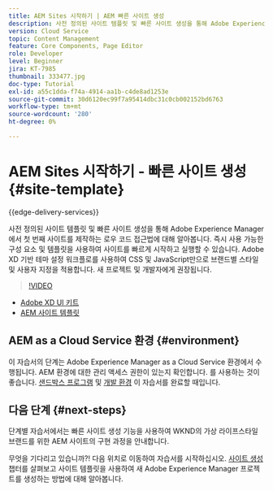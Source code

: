 ```yaml
---
title: AEM Sites 시작하기 | AEM 빠른 사이트 생성
description: 사전 정의된 사이트 템플릿 및 빠른 사이트 생성을 통해 Adobe Experience Manager에서 첫 번째 사이트를 제작하는 로우 코드 접근법에 대해 알아봅니다. 즉시 사용 가능한 구성 요소 및 템플릿을 사용하여 사이트를 빠르게 시작하고 실행할 수 있습니다. Adobe XD 기반 테마 설정 워크플로를 사용하여 CSS 및 JavaScript만으로 브랜드별 스타일 및 사용자 지정을 적용합니다. 새 프로젝트 및 개발자에게 권장됩니다.
version: Cloud Service
topic: Content Management
feature: Core Components, Page Editor
role: Developer
level: Beginner
jira: KT-7985
thumbnail: 333477.jpg
doc-type: Tutorial
exl-id: a55c1dda-f74a-4914-aa1b-c4de8ad1253e
source-git-commit: 30d6120ec99f7a95414dbc31c0cb002152bd6763
workflow-type: tm+mt
source-wordcount: '280'
ht-degree: 0%

---
```


# AEM Sites 시작하기 - 빠른 사이트 생성 {#site-template}

{{edge-delivery-services}}

사전 정의된 사이트 템플릿 및 빠른 사이트 생성을 통해 Adobe Experience Manager에서 첫 번째 사이트를 제작하는 로우 코드 접근법에 대해 알아봅니다. 즉시 사용 가능한 구성 요소 및 템플릿을 사용하여 사이트를 빠르게 시작하고 실행할 수 있습니다. Adobe XD 기반 테마 설정 워크플로를 사용하여 CSS 및 JavaScript만으로 브랜드별 스타일 및 사용자 지정을 적용합니다. 새 프로젝트 및 개발자에게 권장됩니다.

>[!VIDEO](https://video.tv.adobe.com/v/333477?quality=12&learn=on)

* [Adobe XD UI 키트](https://github.com/adobe/aem-site-template-basic/blob/main/files/wireframe.xd)
* [AEM 사이트 템플릿](https://github.com/adobe/aem-site-template-basic)

## AEM as a Cloud Service 환경 {#environment}

이 자습서의 단계는 Adobe Experience Manager as a Cloud Service 환경에서 수행됩니다. AEM 환경에 대한 관리 액세스 권한이 있는지 확인합니다. 를 사용하는 것이 좋습니다. [샌드박스 프로그램](https://experienceleague.adobe.com/docs/experience-manager-cloud-service/onboarding/getting-access/sandbox-programs/introduction-sandbox-programs.html) 및 [개발 환경](https://experienceleague.adobe.com/docs/experience-manager-cloud-service/implementing/using-cloud-manager/manage-environments.html) 이 자습서를 완료할 때입니다.

## 다음 단계 {#next-steps}

단계별 자습서에서는 빠른 사이트 생성 기능을 사용하여 WKND의 가상 라이프스타일 브랜드를 위한 AEM 사이트의 구현 과정을 안내합니다.

무엇을 기다리고 있습니까?! 다음 위치로 이동하여 자습서를 시작하십시오. [사이트 생성](create-site.md) 챕터를 살펴보고 사이트 템플릿을 사용하여 새 Adobe Experience Manager 프로젝트를 생성하는 방법에 대해 알아봅니다.
